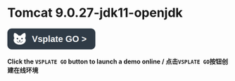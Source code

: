 # Tomcat 9.0.27-jdk11-openjdk

<a href="https://www.vsplate.com/?docker-compose=https://github.com/vsplate/dcenvs/tomcat/9.0.27-jdk11-openjdk"><img alt="VSPLATE GO" src="https://raw.githubusercontent.com/vsplate/images/master/vsgo_btn.png" width="200px"></a>

**Click the `VSPLATE GO` button to launch a demo online / 点击`VSPLATE GO`按钮创建在线环境**